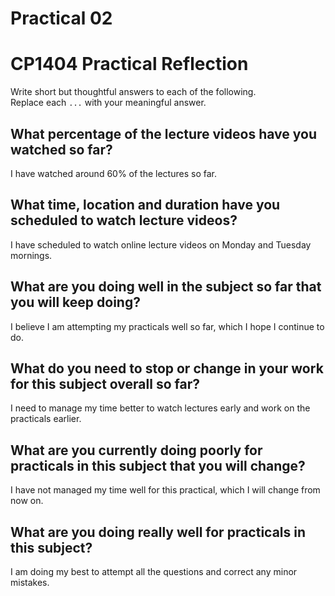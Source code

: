 # Practical 02
# CP1404 Practical Reflection

Write short but thoughtful answers to each of the following.  
Replace each `...` with your meaningful answer.

## What percentage of the lecture videos have you watched so far?

I have watched around 60% of the lectures so far.

## What time, location and duration have you scheduled to watch lecture videos?

I have scheduled to watch online lecture videos on Monday and Tuesday mornings.

## What are you doing well in the subject so far that you will keep doing?

I believe I am attempting my practicals well so far, which I hope I continue to do.

## What do you need to stop or change in your work for this subject overall so far?

I need to manage my time better to watch lectures early and work on the practicals earlier. 

## What are you currently doing poorly for practicals in this subject that you will change?

I have not managed my time well for this practical, which I will change from now on.

## What are you doing really well for practicals in this subject?

I am doing my best to attempt all the questions and correct any minor mistakes.
